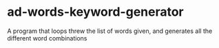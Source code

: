 # ad-words-keyword-generator
A program that loops threw the list of words given, and generates all the different word combinations
